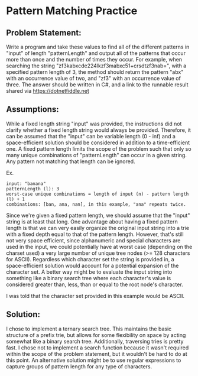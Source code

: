 # Pattern Matching Practice

## Problem Statement:

Write a program and take these values to find all of the different patterns in "input" of length "patternLength" and output all of the patterns that occur more than once and the number of times they occur.
For example, when searching the string "zf3kabxcde224lkzf3mabxc51+crsdtzf3nab=", with a specified pattern length of 3, the method should return the pattern "abx" with an occurrence value of two, and "zf3" with an occurrence value of three.
The answer should be written in C#, and a link to the runnable result shared via https://dotnetfiddle.net

## Assumptions:

While a fixed length string "input" was provided, the instructions did not clarify whether a fixed length string would always be provided.
Therefore, it can be assumed that the "input" can be variable length (0 - inf) and a space-efficient solution should be considered in addition to a time-efficient one.
A fixed pattern length limits the scope of the problem such that only so many unique combinations of "patternLength" can occur in a given string.
Any pattern not matching that length can be ignored.

Ex.
```
input: "banana"
patternLength (l): 3
worst-case unique combinations = length of input (n) - pattern length (l) + 1
combinations: [ban, ana, nan], in this example, "ana" repeats twice.
```

Since we're given a fixed pattern length, we should assume that the "input" string is at least that long.
One advantage about having a fixed pattern length is that we can very easily organize the original input string into a trie with a fixed depth equal to that of the pattern length.
However, that's still not very space efficient, since alphanumeric and special characters are used in the input, we could potentially have at worst case (depending on the charset used) a very large number of unique tree nodes (>= 128 characters for ASCII).
Regardless which character set the string is provided in, a space-efficient solution would account for a potential expansion of the character set.
A better way might be to evaluate the input string into something like a binary search tree where each character's value is considered greater than, less, than or equal to the root node's character.

I was told that the character set provided in this example would be ASCII.

## Solution:

I chose to implement a ternary search tree.
This maintains the basic structure of a prefix trie, but allows for some flexibility on space by acting somewhat like a binary search tree.  Additionally, traversing tries is pretty fast.
I chose not to implement a search function because it wasn't required within the scope of the problem statement, but it wouldn't be hard to do at this point.
An alternative solution might be to use regular expressions to capture groups of pattern length for any type of characters.
